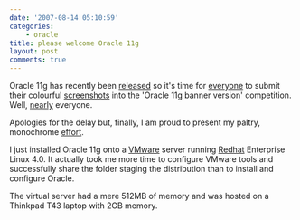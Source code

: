 ```yaml
---
date: '2007-08-14 05:10:59'
categories:
    - oracle
title: please welcome Oracle 11g
layout: post
comments: true
---
```

Oracle 11g has recently been
[released](http://www.oracle.com/technology/products/database/oracle11g/index.html)
so it's time for
[everyone](http://www.oracle-base.com/articles/11g/OracleDB11gR1InstallationOnEnterpriseLinux4and5.php)
to submit their colourful
[screenshots](http://www.dizwell.com/prod/node/930) into the 'Oracle 11g
banner version' competition. Well,
[nearly](http://oracledoug.com/serendipity/index.php?/archives/1308-Does-Anyone-Know-When-11g-Will-Be-Released.html)
everyone.

Apologies for the delay but, finally, I am proud to present my paltry,
monochrome
[effort](http://picasaweb.google.com/nbrightside/Blog/photo#5098294974988339106).

I just installed Oracle 11g onto a
[VMware](http://www.vmware.com/products/ws/) server running
[Redhat](http://www.redhat.com/rhel/) Enterprise Linux 4.0. It actually
took me more time to configure VMware tools and successfully share the
folder staging the distribution than to install and configure Oracle.

The virtual server had a mere 512MB of memory and was hosted on a
Thinkpad T43 laptop with 2GB memory.
